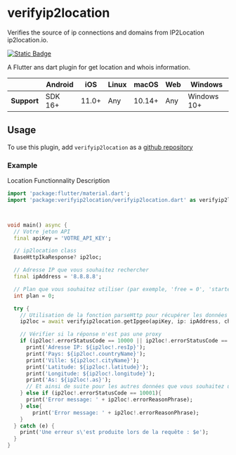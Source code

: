 # verifyip2location
Verifies the source of ip connections and domains from IP2Location ip2location.io.

[![Static Badge](https://img.shields.io/badge/pub-v1.0.0-blue)](https://pub.dev/packages/verifyip2location)

A Flutter ans dart plugin for get location and whois information.

|             | Android | iOS   | Linux | macOS  | Web | Windows     |
|-------------|---------|-------|-------|--------|-----|-------------|
| **Support** | SDK 16+ | 11.0+ | Any   | 10.14+ | Any | Windows 10+ |

## Usage

To use this plugin, add `verifyip2location` as a [github repository](https://github.com/Hegeldirkk/verifyip2location)

### Example

Location Functionnality Description

<?code-excerpt "lib/verifyip2location.dart (basic-example)"?>
```dart
import 'package:flutter/material.dart';
import 'package:verifyip2location/verifyip2location.dart' as verifyip2location;



void main() async {
  // Votre jeton API
  final apiKey = 'VOTRE_API_KEY';

  // ip2location class
  BaseHttpIkaResponse? ip2loc;

  // Adresse IP que vous souhaitez rechercher
  final ipAddress = '8.8.8.8';

  // Plan que vous souhaitez utiliser (par exemple, 'free = 0', 'starter = 1', 'plus = 2', 'security = 3', etc.)
  int plan = 0;

  try {
    // Utilisation de la fonction parseHttp pour récupérer les données
    ip2loc = await verifyip2location.getIpgeo(apiKey, ip: ipAddress, chp: plan, option: 'geoip');

    // Vérifier si la réponse n'est pas une proxy
    if (ip2loc!.errorStatusCode == 10000 || ip2loc!.errorStatusCode == 10001 ){
      print('Adresse IP: ${ip2loc!.resIp}');
      print('Pays: ${ip2loc!.countryName}');
      print('Ville: ${ip2loc!.cityName}');
      print('Latitude: ${ip2loc!.latitude}');
      print('Longitude: ${ip2loc!.longitude}');
      print('As: ${ip2loc!.as}');
      // Et ainsi de suite pour les autres données que vous souhaitez utiliser.
    } else if (ip2loc!.errorStatusCode == 10001){
      print('Error message: ' + ip2loc!.errorReasonPhrase);
    } else{
        print('Error message: ' + ip2loc!.errorReasonPhrase);
    }
  } catch (e) {
    print('Une erreur s\'est produite lors de la requête : $e');
  }
}

```


